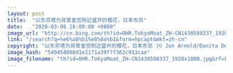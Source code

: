 ```yaml
---
layout: post
title:  "以东京塔为背景皇宫附近盛开的樱花，日本东京"
date:   "2020-03-06 16:00:00 +0800"
image_url: "http://cn.bing.com/th?id=OHR.TokyoMoat_ZH-CN1430508337_1920x1080.jpg&rf=LaDigue_1920x1080.jpg&pid=hp"
link: "/search?q=%e6%a8%b1%e8%8a%b1&form=hpcapt&mkt=zh-cn"
copyright: "以东京塔为背景皇宫附近盛开的樱花，日本东京 (© Jon Arnold/Danita Delimont)"
image_hash: "549458008d1e2171a39f7f362c913cae"
image_filename: "th?id=OHR.TokyoMoat_ZH-CN1430508337_1920x1080.jpg&rf=LaDigue_1920x1080.jpg&pid=hp"
---
```

